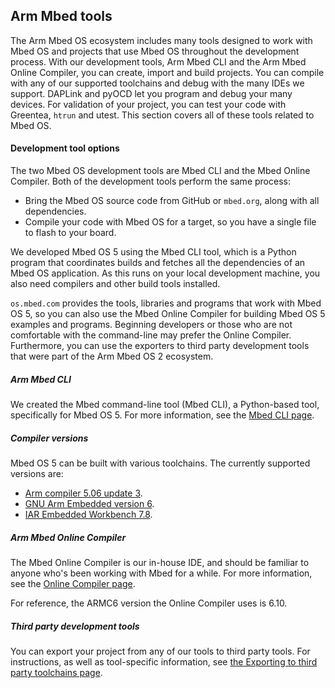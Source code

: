 ## Arm Mbed tools

The Arm Mbed OS ecosystem includes many tools designed to work with Mbed OS and projects that use Mbed OS throughout the development process. With our development tools, Arm Mbed CLI and the Arm Mbed Online Compiler, you can create, import and build projects. You can compile with any of our supported toolchains and debug with the many IDEs we support. DAPLink and pyOCD let you program and debug your many devices. For validation of your project, you can test your code with Greentea, `htrun` and utest. This section covers all of these tools related to Mbed OS.

#### Development tool options

The two Mbed OS development tools are Mbed CLI and the Mbed Online Compiler. Both of the development tools perform the same process:

- Bring the Mbed OS source code from GitHub or `mbed.org`, along with all dependencies.
- Compile your code with Mbed OS for a target, so you have a single file to flash to your board.

We developed Mbed OS 5 using the Mbed CLI tool, which is a Python program that coordinates builds and fetches all the dependencies of an Mbed OS application. As this runs on your local development machine, you also need compilers and other build tools installed.

`os.mbed.com` provides the tools, libraries and programs that work with Mbed OS 5, so you can also use the Mbed Online Compiler for building Mbed OS 5 examples and programs. Beginning developers or those who are not comfortable with the command-line may prefer the Online Compiler. Furthermore, you can use the exporters to third party development tools that were part of the Arm Mbed OS 2 ecosystem.

##### Arm Mbed CLI

We created the Mbed command-line tool (Mbed CLI), a Python-based tool, specifically for Mbed OS 5. For more information, see the [Mbed CLI page](developing-mbed-cli.html).

##### Compiler versions

Mbed OS 5 can be built with various toolchains. The currently supported versions are:

- [Arm compiler 5.06 update 3](https://developer.arm.com/products/software-development-tools/compilers/arm-compiler-5/downloads).
- [GNU Arm Embedded version 6](https://developer.arm.com/open-source/gnu-toolchain/gnu-rm/downloads).
- [IAR Embedded Workbench 7.8](https://www.iar.com/iar-embedded-workbench/tools-for-arm/arm-cortex-m-edition/).

##### Arm Mbed Online Compiler

The Mbed Online Compiler is our in-house IDE, and should be familiar to anyone who's been working with Mbed for a while. For more information, see the [Online Compiler page](developing-mbed-online-compiler.html).

For reference, the ARMC6 version the Online Compiler uses is 6.10.

##### Third party development tools

You can export your project from any of our tools to third party tools. For instructions, as well as tool-specific information, see [the Exporting to third party toolchains page](exporting.html).
